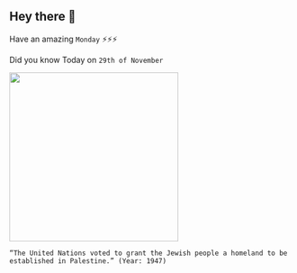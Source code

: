 ## Hey there 👋
Have an amazing `Monday` ⚡⚡⚡

Did you know Today on `29th of November`
 
 [<img src="https://upload.wikimedia.org/wikipedia/commons/thumb/b/bd/UN_Palestine_Partition_Versions_1947.jpg/230px-UN_Palestine_Partition_Versions_1947.jpg" width="300" />](https://en.wikipedia.org/wiki/United_Nations_Partition_Plan_for_Palestine) 
 ```
“The United Nations voted to grant the Jewish people a homeland to be established in Palestine.” (Year: 1947)
```
